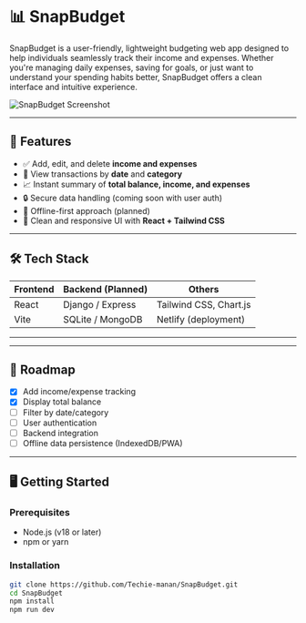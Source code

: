 # 📊 SnapBudget

SnapBudget is a user-friendly, lightweight budgeting web app designed to help individuals seamlessly track their income and expenses. Whether you're managing daily expenses, saving for goals, or just want to understand your spending habits better, SnapBudget offers a clean interface and intuitive experience.

![SnapBudget Screenshot](https://github.com/Techie-manan/SnapBudget/raw/main/assets/snapbudget-banner.png)

---

## 🚀 Features

- ✅ Add, edit, and delete **income and expenses**
- 📅 View transactions by **date** and **category**
- 📈 Instant summary of **total balance, income, and expenses**
- 🔒 Secure data handling (coming soon with user auth)
- 💾 Offline-first approach (planned)
- 🎨 Clean and responsive UI with **React + Tailwind CSS**

---

## 🛠 Tech Stack

| Frontend       | Backend (Planned) | Others                 |
|----------------|------------------|------------------------|
| React          | Django / Express | Tailwind CSS, Chart.js |
| Vite           | SQLite / MongoDB | Netlify (deployment)   |

---


---

## 🚧 Roadmap

- [x] Add income/expense tracking
- [x] Display total balance
- [ ] Filter by date/category
- [ ] User authentication
- [ ] Backend integration
- [ ] Offline data persistence (IndexedDB/PWA)

---

## 🖥️ Getting Started

### Prerequisites

- Node.js (v18 or later)
- npm or yarn

### Installation

```bash
git clone https://github.com/Techie-manan/SnapBudget.git
cd SnapBudget
npm install
npm run dev


